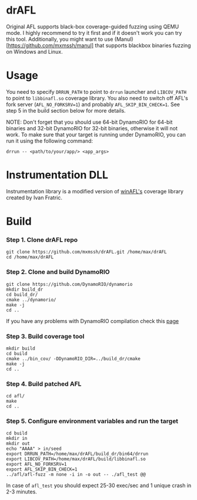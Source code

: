 # drAFL

Original AFL supports black-box coverage-guided fuzzing using QEMU mode. I highly recommend to try it first and if it doesn't work you can try this tool. Additionally, you might want to use (Manul)[https://github.com/mxmssh/manul] that supports blackbox binaries fuzzing on Windows and Linux.

# Usage

You need to specify ```DRRUN_PATH``` to point to ```drrun``` launcher and ```LIBCOV_PATH``` to point to ```libbinafl.so``` coverage library. You also need to switch off AFL's fork server (```AFL_NO_FORKSRV=1```) and probably ```AFL_SKIP_BIN_CHECK=1```. See step 5 in the build section below for more details.

NOTE: Don't forget that you should use 64-bit DynamoRIO for 64-bit binaries and 32-bit DynamoRIO for 32-bit binaries, otherwise it will not work. To make sure that your target is running under DynamoRIO, you can run it using the following command:
```
drrun -- <path/to/your/app/> <app_args>
```

# Instrumentation DLL

Instrumentation library is a modified version of [winAFL's](https://github.com/googleprojectzero/winafl) coverage library created by Ivan Fratric.

# Build

### Step 1. Clone drAFL repo
```
git clone https://github.com/mxmssh/drAFL.git /home/max/drAFL
cd /home/max/drAFL
```

### Step 2. Clone and build DynamoRIO
```
git clone https://github.com/DynamoRIO/dynamorio
mkdir build_dr
cd build_dr/
cmake ../dynamorio/
make -j
cd ..
```
If you have any problems with DynamoRIO compilation check this [page](https://github.com/DynamoRIO/dynamorio/wiki/How-To-Build#linux)

### Step 3. Build coverage tool
```
mkdir build
cd build
cmake ../bin_cov/ -DDynamoRIO_DIR=../build_dr/cmake
make -j
cd ..
```
### Step 4. Build patched AFL
```
cd afl/
make
cd ..
```

### Step 5. Configure environment variables and run the target
```
cd build
mkdir in
mkdir out
echo "AAAA" > in/seed
export DRRUN_PATH=/home/max/drAFL/build_dr/bin64/drrun
export LIBCOV_PATH=/home/max/drAFL/build/libbinafl.so 
export AFL_NO_FORKSRV=1
export AFL_SKIP_BIN_CHECK=1
../afl/afl-fuzz -m none -i in -o out -- ./afl_test @@
```
In case of ```afl_test``` you should expect 25-30 exec/sec and 1 unique crash in 2-3 minutes.
